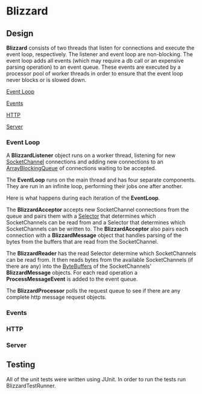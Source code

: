 # Blizzard

## Design

**Blizzard** consists of two threads that listen for connections and execute the event loop, respectively. The listener and event loop are non-blocking. The event loop adds all events (which may require a db call or an expensive parsing operation) to an event queue. These events are executed by a processor pool of worker threads in order to ensure that the event loop never blocks or is slowed down.

[Event Loop](#Event-Loop)

[Events](#Events)    

[HTTP](#HTTP)    

[Server](#Server)

### Event Loop

A **BlizzardListener** object runs on a worker thread, listening for new [SocketChannel](https://docs.oracle.com/javase/7/docs/api/java/nio/channels/SocketChannel.html) connections and adding new connections to an [ArrayBlockingQueue](https://docs.oracle.com/javase/7/docs/api/java/util/concurrent/ArrayBlockingQueue.html) of connections waiting to be accepted.

The **EventLoop** runs on the main thread and has four separate components. They are run in an infinite loop, performing their jobs one after another. 

Here is what happens during each iteration of the **EventLoop**.

The **BlizzardAcceptor** accepts new SocketChannel connections from the queue and pairs them with a [Selector](https://docs.oracle.com/javase/7/docs/api/java/nio/channels/Selector.html) that determines which SocketChannels can be read from and a Selector that determines which SocketChannels can be written to. The **BlizzardAcceptor** also pairs each connection with a **BlizzardMessage** object that handles parsing of the bytes from the buffers that are read from the SocketChannel.

The **BlizzardReader** has the read Selector determine which SocketChannels can be read from. It then reads bytes from the available SocketChannels (if there are any) into the [ByteBuffers](https://docs.oracle.com/javase/7/docs/api/java/nio/ByteBuffer.html) of the SocketChannels' **BlizzardMessage** objects. For each read operation a **ProcessMessageEvent** is added to the event queue.

The **BlizzardProcessor** polls the request queue to see if there are any complete http message request objects. 

### Events

### HTTP

### Server

## Testing 

All of the unit tests were written using JUnit. In order to run the tests run BlizzardTestRunner.

